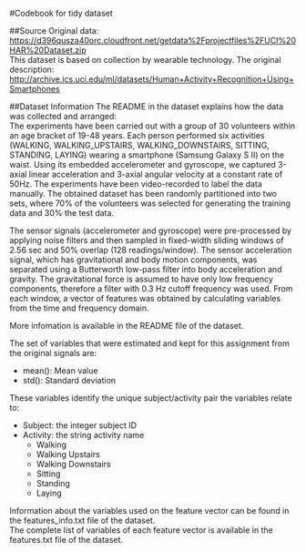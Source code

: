 #Codebook for tidy dataset

##Source
Original data: https://d396qusza40orc.cloudfront.net/getdata%2Fprojectfiles%2FUCI%20HAR%20Dataset.zip  
This dataset is based on collection by wearable technology. The original description: http://archive.ics.uci.edu/ml/datasets/Human+Activity+Recognition+Using+Smartphones

##Dataset Information
The README in the dataset explains how the data was collected and arranged:  
The experiments have been carried out with a group of 30 volunteers within an age bracket of 19-48 years. Each person performed six activities (WALKING, WALKING_UPSTAIRS, WALKING_DOWNSTAIRS, SITTING, STANDING, LAYING) wearing a smartphone (Samsung Galaxy S II) on the waist. Using its embedded accelerometer and gyroscope, we captured 3-axial linear acceleration and 3-axial angular velocity at a constant rate of 50Hz. The experiments have been video-recorded to label the data manually. The obtained dataset has been randomly partitioned into two sets, where 70% of the volunteers was selected for generating the training data and 30% the test data. 

The sensor signals (accelerometer and gyroscope) were pre-processed by applying noise filters and then sampled in fixed-width sliding windows of 2.56 sec and 50% overlap (128 readings/window). The sensor acceleration signal, which has gravitational and body motion components, was separated using a Butterworth low-pass filter into body acceleration and gravity. The gravitational force is assumed to have only low frequency components, therefore a filter with 0.3 Hz cutoff frequency was used. From each window, a vector of features was obtained by calculating variables from the time and frequency domain.  

More infomation is available in the README file of the dataset.

The set of variables that were estimated and kept for this assignment from the original signals are:  
+ mean(): Mean value  
+ std(): Standard deviation
 
These variables identify the unique subject/activity pair the variables relate to:

+ Subject: the integer subject ID  
+ Activity: the string activity name  
  * Walking  
  * Walking Upstairs  
  * Walking Downstairs  
  * Sitting  
  * Standing  
  * Laying  

Information about the variables used on the feature vector can be found in the features_info.txt file of the dataset.  
The complete list of variables of each feature vector is available in the features.txt file of the dataset. 
